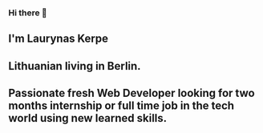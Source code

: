 ### Hi there 👋

## I'm Laurynas Kerpe
## Lithuanian living in Berlin.

## Passionate fresh Web Developer looking for two months internship or full time job in the tech world using new learned skills.
<!--
**KerLau/KerLau** is a ✨ _special_ ✨ repository because its `README.md` (this file) appears on your GitHub profile.

Here are some ideas to get you started:

- 🔭 I’m currently working on ...
- 🌱 I’m currently learning ...
- 👯 I’m looking to collaborate on ...
- 🤔 I’m looking for help with ...
- 💬 Ask me about ...
- 📫 How to reach me: ...
- 😄 Pronouns: ...
- ⚡ Fun fact: ...
-->
